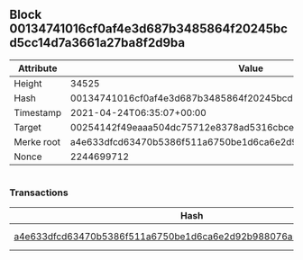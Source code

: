 ## Block 00134741016cf0af4e3d687b3485864f20245bcd5cc14d7a3661a27ba8f2d9ba

Attribute | Value
--- | ---
Height | 34525
Hash | 00134741016cf0af4e3d687b3485864f20245bcd5cc14d7a3661a27ba8f2d9ba
Timestamp | 2021-04-24T06:35:07+00:00
Target | 00254142f49eaaa504dc75712e8378ad5316cbcead634704b3734b6271167cc4
Merke root | a4e633dfcd63470b5386f511a6750be1d6ca6e2d92b988076a15ab4d3af40498
Nonce | 2244699712

```

```

### Transactions

Hash | Amount
--- | ---
[a4e633dfcd63470b5386f511a6750be1d6ca6e2d92b988076a15ab4d3af40498](a4e633dfcd63470b5386f511a6750be1d6ca6e2d92b988076a15ab4d3af40498.md) | 10.00000000 SKEPTI 
